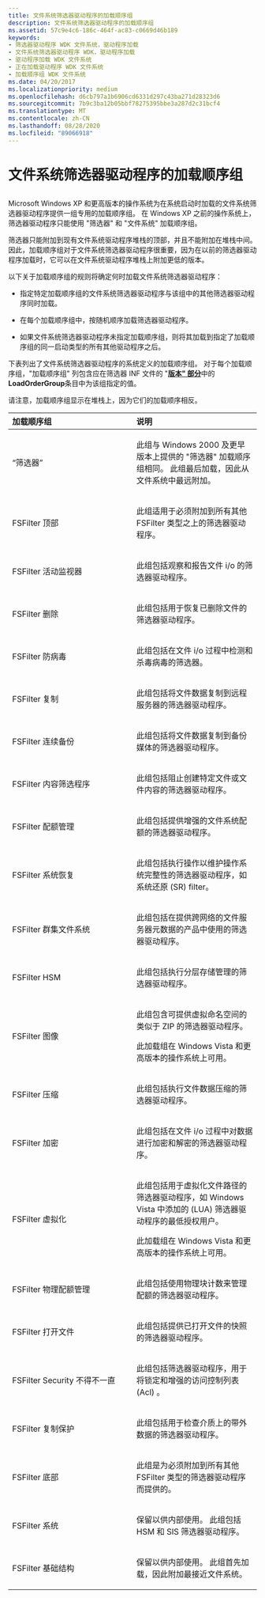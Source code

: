 ```yaml
---
title: 文件系统筛选器驱动程序的加载顺序组
description: 文件系统筛选器驱动程序的加载顺序组
ms.assetid: 57c9e4c6-186c-464f-ac83-c0669d46b189
keywords:
- 筛选器驱动程序 WDK 文件系统，驱动程序加载
- 文件系统筛选器驱动程序 WDK，驱动程序加载
- 驱动程序加载 WDK 文件系统
- 正在加载驱动程序 WDK 文件系统
- 加载顺序组 WDK 文件系统
ms.date: 04/20/2017
ms.localizationpriority: medium
ms.openlocfilehash: d6cb797a1b6906cd6331d297c43ba271d28323d6
ms.sourcegitcommit: 7b9c3ba12b05bbf78275395bbe3a287d2c31bcf4
ms.translationtype: MT
ms.contentlocale: zh-CN
ms.lasthandoff: 08/28/2020
ms.locfileid: "89066918"
---
```

# <a name="load-order-groups-for-file-system-filter-drivers"></a>文件系统筛选器驱动程序的加载顺序组


## <span id="ddk_file_system_filter_driver_load_order_groups_if"></span><span id="DDK_FILE_SYSTEM_FILTER_DRIVER_LOAD_ORDER_GROUPS_IF"></span>


Microsoft Windows XP 和更高版本的操作系统为在系统启动时加载的文件系统筛选器驱动程序提供一组专用的加载顺序组。 在 Windows XP 之前的操作系统上，筛选器驱动程序只能使用 "筛选器" 和 "文件系统" 加载顺序组。

筛选器只能附加到现有文件系统驱动程序堆栈的顶部，并且不能附加在堆栈中间。 因此，加载顺序组对于文件系统筛选器驱动程序很重要，因为在以前的筛选器驱动程序加载时，它可以在文件系统驱动程序堆栈上附加更低的版本。

以下关于加载顺序组的规则将确定何时加载文件系统筛选器驱动程序：

-   指定特定加载顺序组的文件系统筛选器驱动程序与该组中的其他筛选器驱动程序同时加载。

-   在每个加载顺序组中，按随机顺序加载筛选器驱动程序。

-   如果文件系统筛选器驱动程序未指定加载顺序组，则将其加载到指定了加载顺序组的同一启动类型的所有其他驱动程序之后。

下表列出了文件系统筛选器驱动程序的系统定义的加载顺序组。 对于每个加载顺序组，"加载顺序组" 列包含应在筛选器 INF 文件的 "[**版本" 部分**](../install/inf-version-section.md)中的**LoadOrderGroup**条目中为该组指定的值。

请注意，加载顺序组显示在堆栈上，因为它们的加载顺序相反。

<table>
<colgroup>
<col width="50%" />
<col width="50%" />
</colgroup>
<thead>
<tr class="header">
<th align="left">加载顺序组</th>
<th align="left">说明</th>
</tr>
</thead>
<tbody>
<tr class="odd">
<td align="left"><p>“筛选器”</p></td>
<td align="left"><p>此组与 Windows 2000 及更早版本上提供的 "筛选器" 加载顺序组相同。 此组最后加载，因此从文件系统中最远附加。</p></td>
</tr>
<tr class="even">
<td align="left"><p>FSFilter 顶部</p></td>
<td align="left"><p>此组适用于必须附加到所有其他 FSFilter 类型之上的筛选器驱动程序。</p></td>
</tr>
<tr class="odd">
<td align="left"><p>FSFilter 活动监视器</p></td>
<td align="left"><p>此组包括观察和报告文件 i/o 的筛选器驱动程序。</p></td>
</tr>
<tr class="even">
<td align="left"><p>FSFilter 删除</p></td>
<td align="left"><p>此组包括用于恢复已删除文件的筛选器驱动程序。</p></td>
</tr>
<tr class="odd">
<td align="left"><p>FSFilter 防病毒</p></td>
<td align="left"><p>此组包括在文件 i/o 过程中检测和杀毒病毒的筛选器。</p></td>
</tr>
<tr class="even">
<td align="left"><p>FSFilter 复制</p></td>
<td align="left"><p>此组包括将文件数据复制到远程服务器的筛选器驱动程序。</p></td>
</tr>
<tr class="odd">
<td align="left"><p>FSFilter 连续备份</p></td>
<td align="left"><p>此组包括将文件数据复制到备份媒体的筛选器驱动程序。</p></td>
</tr>
<tr class="even">
<td align="left"><p>FSFilter 内容筛选程序</p></td>
<td align="left"><p>此组包括阻止创建特定文件或文件内容的筛选器驱动程序。</p></td>
</tr>
<tr class="odd">
<td align="left"><p>FSFilter 配额管理</p></td>
<td align="left"><p>此组包括提供增强的文件系统配额的筛选器驱动程序。</p></td>
</tr>
<tr class="even">
<td align="left"><p>FSFilter 系统恢复</p></td>
<td align="left"><p>此组包括执行操作以维护操作系统完整性的筛选器驱动程序，如系统还原 (SR) filter。</p></td>
</tr>
<tr class="odd">
<td align="left"><p>FSFilter 群集文件系统</p></td>
<td align="left"><p>此组包括在提供跨网络的文件服务器元数据的产品中使用的筛选器驱动程序。</p></td>
</tr>
<tr class="even">
<td align="left"><p>FSFilter HSM</p></td>
<td align="left"><p>此组包括执行分层存储管理的筛选器驱动程序。</p></td>
</tr>
<tr class="odd">
<td align="left"><p>FSFilter 图像</p></td>
<td align="left"><p>此组包含可提供虚拟命名空间的类似于 ZIP 的筛选器驱动程序。</p>
<p>此加载组在 Windows Vista 和更高版本的操作系统上可用。</p></td>
</tr>
<tr class="even">
<td align="left"><p>FSFilter 压缩</p></td>
<td align="left"><p>此组包括执行文件数据压缩的筛选器驱动程序。</p></td>
</tr>
<tr class="odd">
<td align="left"><p>FSFilter 加密</p></td>
<td align="left"><p>此组包括在文件 i/o 过程中对数据进行加密和解密的筛选器驱动程序。</p></td>
</tr>
<tr class="even">
<td align="left"><p>FSFilter 虚拟化</p></td>
<td align="left"><p>此组包括用于虚拟化文件路径的筛选器驱动程序，如 Windows Vista 中添加的 (LUA) 筛选器驱动程序的最低授权用户。</p>
<p>此加载组在 Windows Vista 和更高版本的操作系统上可用。</p></td>
</tr>
<tr class="odd">
<td align="left"><p>FSFilter 物理配额管理</p></td>
<td align="left"><p>此组包括使用物理块计数来管理配额的筛选器驱动程序。</p></td>
</tr>
<tr class="even">
<td align="left"><p>FSFilter 打开文件</p></td>
<td align="left"><p>此组包括提供已打开文件的快照的筛选器驱动程序。</p></td>
</tr>
<tr class="odd">
<td align="left"><p>FSFilter Security 不得不一直</p></td>
<td align="left"><p>此组包括筛选器驱动程序，用于将锁定和增强的访问控制列表 (Acl) 。</p></td>
</tr>
<tr class="even">
<td align="left"><p>FSFilter 复制保护</p></td>
<td align="left"><p>此组包括用于检查介质上的带外数据的筛选器驱动程序。</p></td>
</tr>
<tr class="odd">
<td align="left"><p>FSFilter 底部</p></td>
<td align="left"><p>此组是为必须附加到所有其他 FSFilter 类型的筛选器驱动程序而提供的。</p></td>
</tr>
<tr class="even">
<td align="left"><p>FSFilter 系统</p></td>
<td align="left"><p>保留以供内部使用。 此组包括 HSM 和 SIS 筛选器驱动程序。</p></td>
</tr>
<tr class="odd">
<td align="left"><p>FSFilter 基础结构</p></td>
<td align="left"><p>保留以供内部使用。 此组首先加载，因此附加最接近文件系统。</p></td>
</tr>
</tbody>
</table>

 

 

